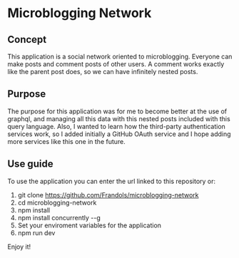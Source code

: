 # Microblogging Network

## Concept

This application is a social network oriented to microblogging. Everyone can make posts and comment posts of other users. A comment works exactly like the parent post does, so we can have infinitely nested posts.

## Purpose

The purpose for this application was for me to become better at the use of graphql, and managing all this data with this nested posts included with this query language. Also, I wanted to learn how the third-party authentication services work, so I added initially a GitHub OAuth service and I hope adding more services like this one in the future.

## Use guide

To use the application you can enter the url linked to this repository or:

1. git clone https://github.com/Frandols/microblogging-network
2. cd microblogging-network
3. npm install
4. npm install concurrently --g
5. Set your enviroment variables for the application
6. npm run dev

Enjoy it!
